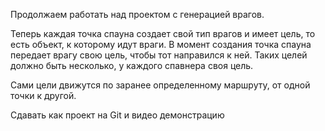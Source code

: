 Продолжаем работать над проектом с генерацией врагов. 

Теперь каждая точка спауна создает свой тип врагов и имеет цель, то есть объект, к которому идут враги. В момент создания точка спауна передает врагу свою цель, чтобы тот направился к ней. Таких целей должно быть несколько, у каждого спавнера своя цель.

Сами цели движутся по заранее определенному маршруту, от одной точки к другой.

Сдавать как проект на Git и видео демонстрацию

